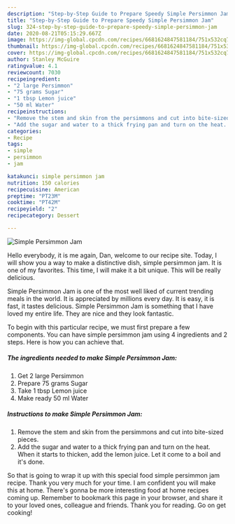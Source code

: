 ```yaml
---
description: "Step-by-Step Guide to Prepare Speedy Simple Persimmon Jam"
title: "Step-by-Step Guide to Prepare Speedy Simple Persimmon Jam"
slug: 324-step-by-step-guide-to-prepare-speedy-simple-persimmon-jam
date: 2020-08-21T05:15:29.667Z
image: https://img-global.cpcdn.com/recipes/6681624847581184/751x532cq70/simple-persimmon-jam-recipe-main-photo.jpg
thumbnail: https://img-global.cpcdn.com/recipes/6681624847581184/751x532cq70/simple-persimmon-jam-recipe-main-photo.jpg
cover: https://img-global.cpcdn.com/recipes/6681624847581184/751x532cq70/simple-persimmon-jam-recipe-main-photo.jpg
author: Stanley McGuire
ratingvalue: 4.1
reviewcount: 7030
recipeingredient:
- "2 large Persimmon"
- "75 grams Sugar"
- "1 tbsp Lemon juice"
- "50 ml Water"
recipeinstructions:
- "Remove the stem and skin from the persimmons and cut into bite-sized pieces."
- "Add the sugar and water to a thick frying pan and turn on the heat. When it starts to thicken, add the lemon juice. Let it come to a boil and it&#39;s done."
categories:
- Recipe
tags:
- simple
- persimmon
- jam

katakunci: simple persimmon jam 
nutrition: 150 calories
recipecuisine: American
preptime: "PT23M"
cooktime: "PT42M"
recipeyield: "2"
recipecategory: Dessert

---
```



![Simple Persimmon Jam](https://img-global.cpcdn.com/recipes/6681624847581184/751x532cq70/simple-persimmon-jam-recipe-main-photo.jpg)

Hello everybody, it is me again, Dan, welcome to our recipe site. Today, I will show you a way to make a distinctive dish, simple persimmon jam. It is one of my favorites. This time, I will make it a bit unique. This will be really delicious.



Simple Persimmon Jam is one of the most well liked of current trending meals in the world. It is appreciated by millions every day. It is easy, it is fast, it tastes delicious. Simple Persimmon Jam is something that I have loved my entire life. They are nice and they look fantastic.


To begin with this particular recipe, we must first prepare a few components. You can have simple persimmon jam using 4 ingredients and 2 steps. Here is how you can achieve that.

<!--inarticleads1-->

##### The ingredients needed to make Simple Persimmon Jam:

1. Get 2 large Persimmon
1. Prepare 75 grams Sugar
1. Take 1 tbsp Lemon juice
1. Make ready 50 ml Water




<!--inarticleads2-->

##### Instructions to make Simple Persimmon Jam:

1. Remove the stem and skin from the persimmons and cut into bite-sized pieces.
1. Add the sugar and water to a thick frying pan and turn on the heat. When it starts to thicken, add the lemon juice. Let it come to a boil and it&#39;s done.




So that is going to wrap it up with this special food simple persimmon jam recipe. Thank you very much for your time. I am confident you will make this at home. There's gonna be more interesting food at home recipes coming up. Remember to bookmark this page in your browser, and share it to your loved ones, colleague and friends. Thank you for reading. Go on get cooking!
